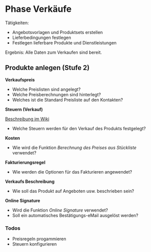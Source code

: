 # Phase Verkäufe

Tätigkeiten:

* Angebotsvorlagen und Produktsets erstellen
* Lieferbedingungen festlegen
* Festlegen lieferbare Produkte und Dienstleistungen

Ergebnis: Alle Daten zum Verkaufen sind bereit.

## Produkte anlegen (Stufe 2)

**Verkaufspreis**

- Welche Preislisten sind angelegt?
- Welche Preisberechnungen sind hinterlegt?
- Welches ist die Standard Preisliste auf den Kontakten?

**Steuern (Verkauf)**

[Beschreibung im Wiki](https://www.odoo-wiki.org/theorie-mehrwertsteuer.html#steuersatze)

- Welche Steuern werden für den Verkauf des Produkts festgelegt?

**Kosten**

- Wie wird die Funktion *Berechnung des Preises aus Stückliste* verwendet?

**Fakturierungsregel**

- Wie werden die Optionen für das Fakturieren angewendet?

**Verkaufs Beschreibung**

- Wie soll das Produkt auf Angeboten usw. beschrieben sein?

**Online Signature**

- Wird die Funktion *Online Signature* verwendet?
- Soll ein automatisches Bestätigungs-eMail ausgelöst werden?

### Todos

- Preisregeln progammieren
- Steuern konfigurieren
